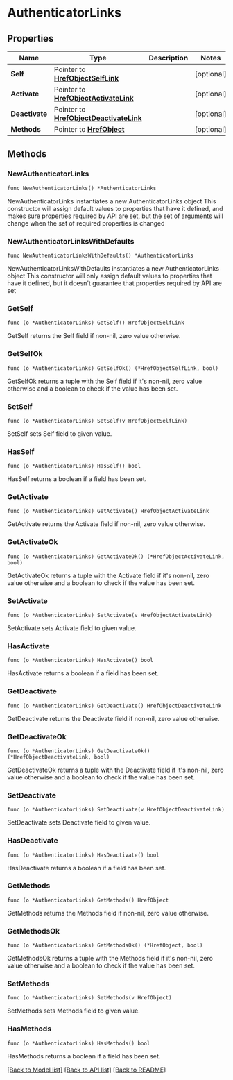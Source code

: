 # AuthenticatorLinks

## Properties

Name | Type | Description | Notes
------------ | ------------- | ------------- | -------------
**Self** | Pointer to [**HrefObjectSelfLink**](HrefObjectSelfLink.md) |  | [optional] 
**Activate** | Pointer to [**HrefObjectActivateLink**](HrefObjectActivateLink.md) |  | [optional] 
**Deactivate** | Pointer to [**HrefObjectDeactivateLink**](HrefObjectDeactivateLink.md) |  | [optional] 
**Methods** | Pointer to [**HrefObject**](HrefObject.md) |  | [optional] 

## Methods

### NewAuthenticatorLinks

`func NewAuthenticatorLinks() *AuthenticatorLinks`

NewAuthenticatorLinks instantiates a new AuthenticatorLinks object
This constructor will assign default values to properties that have it defined,
and makes sure properties required by API are set, but the set of arguments
will change when the set of required properties is changed

### NewAuthenticatorLinksWithDefaults

`func NewAuthenticatorLinksWithDefaults() *AuthenticatorLinks`

NewAuthenticatorLinksWithDefaults instantiates a new AuthenticatorLinks object
This constructor will only assign default values to properties that have it defined,
but it doesn't guarantee that properties required by API are set

### GetSelf

`func (o *AuthenticatorLinks) GetSelf() HrefObjectSelfLink`

GetSelf returns the Self field if non-nil, zero value otherwise.

### GetSelfOk

`func (o *AuthenticatorLinks) GetSelfOk() (*HrefObjectSelfLink, bool)`

GetSelfOk returns a tuple with the Self field if it's non-nil, zero value otherwise
and a boolean to check if the value has been set.

### SetSelf

`func (o *AuthenticatorLinks) SetSelf(v HrefObjectSelfLink)`

SetSelf sets Self field to given value.

### HasSelf

`func (o *AuthenticatorLinks) HasSelf() bool`

HasSelf returns a boolean if a field has been set.

### GetActivate

`func (o *AuthenticatorLinks) GetActivate() HrefObjectActivateLink`

GetActivate returns the Activate field if non-nil, zero value otherwise.

### GetActivateOk

`func (o *AuthenticatorLinks) GetActivateOk() (*HrefObjectActivateLink, bool)`

GetActivateOk returns a tuple with the Activate field if it's non-nil, zero value otherwise
and a boolean to check if the value has been set.

### SetActivate

`func (o *AuthenticatorLinks) SetActivate(v HrefObjectActivateLink)`

SetActivate sets Activate field to given value.

### HasActivate

`func (o *AuthenticatorLinks) HasActivate() bool`

HasActivate returns a boolean if a field has been set.

### GetDeactivate

`func (o *AuthenticatorLinks) GetDeactivate() HrefObjectDeactivateLink`

GetDeactivate returns the Deactivate field if non-nil, zero value otherwise.

### GetDeactivateOk

`func (o *AuthenticatorLinks) GetDeactivateOk() (*HrefObjectDeactivateLink, bool)`

GetDeactivateOk returns a tuple with the Deactivate field if it's non-nil, zero value otherwise
and a boolean to check if the value has been set.

### SetDeactivate

`func (o *AuthenticatorLinks) SetDeactivate(v HrefObjectDeactivateLink)`

SetDeactivate sets Deactivate field to given value.

### HasDeactivate

`func (o *AuthenticatorLinks) HasDeactivate() bool`

HasDeactivate returns a boolean if a field has been set.

### GetMethods

`func (o *AuthenticatorLinks) GetMethods() HrefObject`

GetMethods returns the Methods field if non-nil, zero value otherwise.

### GetMethodsOk

`func (o *AuthenticatorLinks) GetMethodsOk() (*HrefObject, bool)`

GetMethodsOk returns a tuple with the Methods field if it's non-nil, zero value otherwise
and a boolean to check if the value has been set.

### SetMethods

`func (o *AuthenticatorLinks) SetMethods(v HrefObject)`

SetMethods sets Methods field to given value.

### HasMethods

`func (o *AuthenticatorLinks) HasMethods() bool`

HasMethods returns a boolean if a field has been set.


[[Back to Model list]](../README.md#documentation-for-models) [[Back to API list]](../README.md#documentation-for-api-endpoints) [[Back to README]](../README.md)


